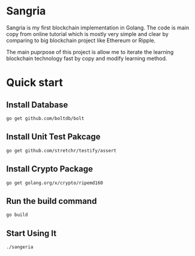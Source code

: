 # Sangria
Sangria is my first blockchain implementation in Golang. The code is main copy from online tutorial which is mostly very simple and clear by comparing to big blockchain project like Ethereum or Ripple.

The main puprpose of this project is allow me to iterate the learning blockchain technology fast by copy and modify learning method.


# Quick start
## Install Database
```
go get github.com/boltdb/bolt
```

## Install Unit Test Pakcage
```
go get github.com/stretchr/testify/assert
```

## Install Crypto Package
```
go get golang.org/x/crypto/ripemd160
```

## Run the build command
```
go build
```

## Start Using It
```
./sangeria
```
